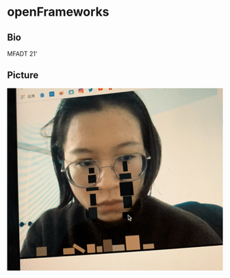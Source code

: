 # openFrameworks

## Bio
MFADT 21'

## Picture
![](/images/58824C1D-EAD3-4B50-AF89-D4345B0BA35E.JPEG)
